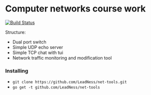 # Computer networks course work
 
[![Build Status](https://travis-ci.com/LeadNess/net-tools.svg?branch=master)](https://travis-ci.com/LeadNess/net-tools)


Structure:
- Dual port switch
- Simple UDP echo server
- Simple TCP chat with tui
- Network traffic monitoring and modification tool

### Installing 

- ```git clone https://github.com/LeadNess/net-tools.git```
- ```go get -t github.com/LeadNess/net-tools```
